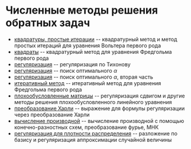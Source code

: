 # Численные методы решения обратных задач

- [квадратуры, простые итерации](_09_09_23.ipynb) -- квадратурный метод и метод простых итераций для уравнения Вольтера первого рода
- [квадраты](_09_16_23.ipynb) -- квадратурный метод для уравнения Фредгольма первого рода
- [регуляризация](_09_23_23.ipynb) -- регуляризация по Тихонову
- [регуляризация](_09_39_23.ipynb) -- поиск оптимального $\alpha$
- [регуляризация](_10_07_23.ipynb) -- поиск оптимального $\alpha$, вторая часть
- [итеративный метод](_10_14_23.ipynb) -- итеративный метод для уравнения Фредгольма первого рода
- [плохообусловленные матрицы](_10_21_23.ipynb) -- регуляризация сдвигом и другие методы решения плохообусловленного линейного уравнения
- [преобразование Харли](_10_28_23.pdf) -- выражение для формулы регуляризации через преобразование Харли
- [вычисление производной](_11_11_23.ipynb) -- вычисление производной с помощью конечно-разностных схем, преобразование фурье, МНК
- [регуляризация для плотности распределения](blob/main/_11_18_23.ipynb) -- разложение по базису и регуляризация аппроксимации случайной величины
